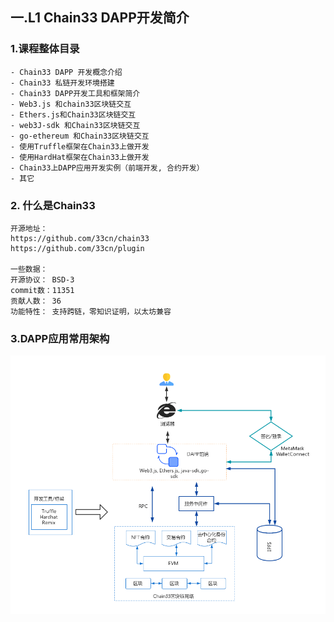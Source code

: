 ## 一.L1 Chain33 DAPP开发简介

### 1.课程整体目录
    - Chain33 DAPP 开发概念介绍
    - Chain33 私链开发环境搭建
    - Chain33 DAPP开发工具和框架简介
    - Web3.js 和chain33区块链交互
    - Ethers.js和Chain33区块链交互
    - web3J-sdk 和Chain33区块链交互
    - go-ethereum 和Chain33区块链交互
    - 使用Truffle框架在Chain33上做开发
    - 使用HardHat框架在Chain33上做开发
    - Chain33上DAPP应用开发实例（前端开发, 合约开发）
    - 其它

###  2. 什么是Chain33
    开源地址：
    https://github.com/33cn/chain33
    https://github.com/33cn/plugin

    一些数据：
    开源协议： BSD-3
    commit数：11351
    贡献人数： 36
    功能特性： 支持跨链，零知识证明，以太坊兼容

###  3.DAPP应用常用架构
![avatar](./resource/L1.png)